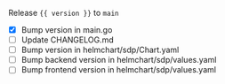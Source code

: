 Release `{{ version }}` to `main`

- [x] Bump version in main.go
- [ ] Update CHANGELOG.md
- [ ] Bump version in helmchart/sdp/Chart.yaml
- [ ] Bump backend version in helmchart/sdp/values.yaml
- [ ] Bump frontend version in helmchart/sdp/values.yaml

